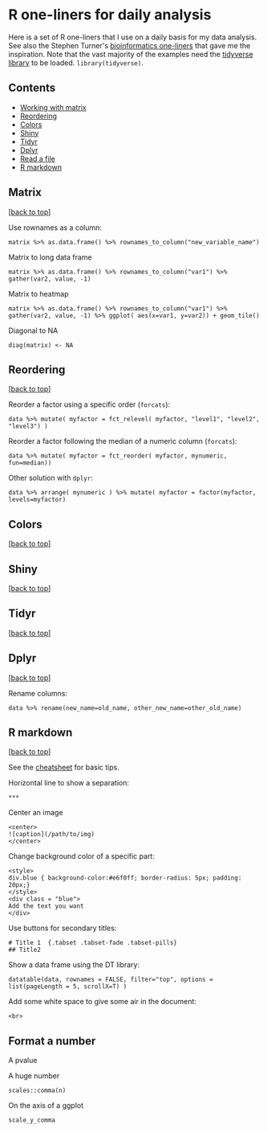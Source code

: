 # R one-liners for daily analysis

Here is a set of R one-liners that I use on a daily basis for my data analysis. See also the Stephen Turner's [bioinformatics one-liners](https://github.com/stephenturner/oneliners) that gave me the inspiration. Note that the vast majority of the examples need the [tidyverse library](https://www.tidyverse.org) to be loaded. `library(tidyverse)`.


## Contents

- [Working with matrix](#matrix)
- [Reordering](#reordering)
- [Colors](#colors)
- [Shiny](#shiny)
- [Tidyr](#tidyr)
- [Dplyr](#dplyr)
- [Read a file](#read)
- [R markdown](#rmd)




## Matrix
[[back to top](#matrix)]

Use rownames as a column:

    matrix %>% as.data.frame() %>% rownames_to_column("new_variable_name")

Matrix to long data frame

    matrix %>% as.data.frame() %>% rownames_to_column("var1") %>% gather(var2, value, -1)
    
Matrix to heatmap

    matrix %>% as.data.frame() %>% rownames_to_column("var1") %>% gather(var2, value, -1) %>% ggplot( aes(x=var1, y=var2)) + geom_tile()
    
Diagonal to NA

    diag(matrix) <- NA
    







## Reordering
[[back to top](#reordering)]

Reorder a factor using a specific order (`forcats`):

    data %>% mutate( myfactor = fct_relevel( myfactor, "level1", "level2", "level3") )
    
Reorder a factor following the median of a numeric column (`forcats`):

    data %>% mutate( myfactor = fct_reorder( myfactor, mynumeric, fun=median))

Other solution with `dplyr`:

    data %>% arrange( mynumeric ) %>% mutate( myfactor = factor(myfactor, levels=myfactor)






## Colors
[[back to top](#colors)]






## Shiny
[[back to top](#shiny)]






## Tidyr
[[back to top](#tidyr)]







## Dplyr
[[back to top](#dplyr)]

Rename columns:

    data %>% rename(new_name=old_name, other_new_name=other_old_name)









## R markdown
[[back to top](#rmd)]

See the [cheatsheet](https://www.rstudio.com/wp-content/uploads/2015/02/rmarkdown-cheatsheet.pdf) for basic tips.

Horizontal line to show a separation:

    ***
    
Center an image

    <center>
    ![caption](/path/to/img)
    </center>
    
Change background color of a specific part:
 
    <style>
    div.blue { background-color:#e6f0ff; border-radius: 5px; padding: 20px;}
    </style>
    <div class = "blue">
    Add the text you want
    </div>
    
Use buttons for secondary titles:

    # Title 1  {.tabset .tabset-fade .tabset-pills}
    ## Title2
    
Show a data frame using the DT library:

    datatable(data, rownames = FALSE, filter="top", options = list(pageLength = 5, scrollX=T) )

Add some white space to give some air in the document:

    <br>
    


## Format a number

A pvalue

A huge number

    scales::comma(n)

On the axis of a ggplot
    
    scale_y_comma


